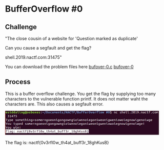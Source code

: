 # BufferOverflow #0

## Challenge

"The close cousin of a website for 'Question marked as duplicate'

Can you cause a segfault and get the flag?

shell.2019.nactf.com:31475"

You can download the problem files here [bufover-0.c](bufover-0.c) [bufover-0](bufover-0)

## Process

This is a buffer overflow challenge. You get the flag by supplying too many characters to the vulnerable function printf. It does not matter waht the characters are. This also causes a segfault error.

![Capture.JPG](Capture.JPG)

The flag is: nactf{0v3rfl0w_th4at_buff3r_18ghKusB}
